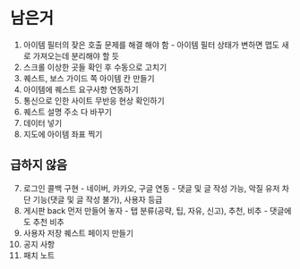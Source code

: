# 남은거

1. 아이템 필터의 잦은 호출 문제를 해결 해야 함 - 아이템 필터 상태가 변하면 맵도 새로 가져오는데 분리해야 할 듯
2. 스크롤 이상한 곳들 확인 후 수동으로 고치기
3. 퀘스트, 보스 가이드 쪽 아이템 칸 만들기
4. 아이템에 퀘스트 요구사항 연동하기
5. 통신으로 인한 사이트 무반응 현상 확인하기
6. 퀘스트 설명 주소 다 바꾸기
7. 데이터 넣기
8. 지도에 아이템 좌표 찍기

## 급하지 않음

7. 로그인 콜백 구현 - 네이버, 카카오, 구글 연동 - 댓글 및 글 작성 가능, 악질 유저 차단 기능(댓글 및 글 작성 불가), 사용자 등급
8. 게시판 back 먼저 만들어 놓자 - 탭 분류(공략, 팁, 자유, 신고), 추천, 비추 - 댓글에도 추천 비추
9. 사용자 저장 퀘스트 페이지 만들기
10. 공지 사항
11. 패치 노트
